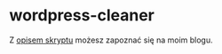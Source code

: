 wordpress-cleaner
=================

Z [opisem skryptu](http://sobak.pl/portfolio/wordpress-cleaner/) możesz zapoznać się na moim blogu.